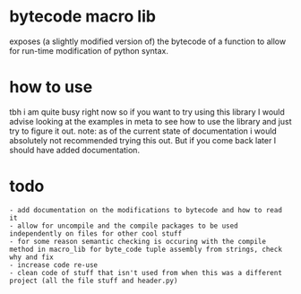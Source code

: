 # bytecode macro lib
exposes (a slightly modified version of) the bytecode of a function to allow for run-time modification of python syntax.

# how to use
tbh i am quite busy right now so if you want to try using this library I would advise looking at
the examples in meta to see how to use the library and just try to figure it out.
note: as of the current state of documentation i would absolutely not recommended trying this out. But if you come back later I should have added documentation.

# todo
	- add documentation on the modifications to bytecode and how to read it
	- allow for uncompile and the compile packages to be used independently on files for other cool stuff
	- for some reason semantic checking is occuring with the compile method in macro_lib for byte_code tuple assembly from strings, check why and fix
	- increase code re-use
	- clean code of stuff that isn't used from when this was a different project (all the file stuff and header.py)
